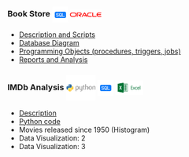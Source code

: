 ### Book Store    <img align="center" src="logo/sql.png" width="32px" > <img align="center" src="logo/oracle.png" width="64px" > 
* [Description and Scripts](book_store/description.md)
* [Database Diagram](book_store/table_organization.pdf)
* [Programming Objects (procedures, triggers, jobs)](book_store/programming_objects.pdf)
* [Reports and Analysis](book_store/reports.pdf)


### IMDb Analysis    <img align="center" src="logo/python.png" width="60px" > <img align="center" src="logo/sql.png" width="32px" > <img align="center" src="logo/excel.png" width="56px" >
* [Description](imdb_analysis/description.md)
* [Python code](imdb_analysis/movies_stat.ipynb)
* Movies released since 1950 (Histogram)
* Data Visualization: 2
* Data Visualization: 3
